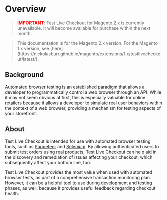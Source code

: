 # Overview

<blockquote>
  <span style="color: red !important; font-weight: bold !important;">IMPORTANT</span>: Test Live Checkout for Magento 2.x is currently unavailable. It will become available for purchase within the next month.
</blockquote>

<blockquote>
This documentation is for the Magento 2.x version. For the Magento 1.x version, see [here](https://nickolasburr.github.io/magento/extensions/1.x/testlivecheckout/latest/).
</blockquote>

## Background

Automated browser testing is an established paradigm that allows a developer to programmatically control a web browser through an API. While it may not seem obvious
at first, this is especially valuable for online retailers because it allows a developer to simulate real user behaviors within the context of a web browser, providing
a mechanism for testing aspects of your storefront.

## About

Test Live Checkout is intended for use with automated browser testing tools, such as [Puppeteer](https://github.com/GoogleChrome/puppeteer) and [Selenium](https://www.seleniumhq.org).
By allowing authenticated users to submit test orders using real products, Test Live Checkout can help aid in the discovery and remediation of issues affecting your checkout, which
subsequently affect your bottom line, too.

Test Live Checkout provides the most value when used with automated browser tests, as part of a comprehensive transaction monitoring plan. However, it can be a helpful
tool to use during development and testing phases, as well, because it provides useful feedback regarding checkout health.
